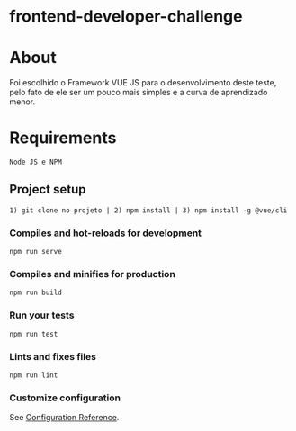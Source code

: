 # frontend-developer-challenge

# About
Foi escolhido o Framework VUE JS para o desenvolvimento deste teste, pelo fato de ele ser um pouco mais simples e a curva de aprendizado menor.

# Requirements
``` 
Node JS e NPM
```
## Project setup
``` 
1) git clone no projeto | 2) npm install | 3) npm install -g @vue/cli
```

### Compiles and hot-reloads for development
```
npm run serve
```

### Compiles and minifies for production
```
npm run build
```

### Run your tests
```
npm run test
```

### Lints and fixes files
```
npm run lint
```

### Customize configuration
See [Configuration Reference](https://cli.vuejs.org/config/).
